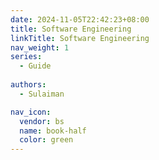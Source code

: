 ```yaml
---
date: 2024-11-05T22:42:23+08:00
title: Software Engineering
linkTitle: Software Engineering
nav_weight: 1
series:
  - Guide
 
authors:
  - Sulaiman

nav_icon:
  vendor: bs
  name: book-half
  color: green
---
```

